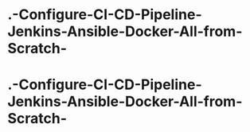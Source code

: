 # .-Configure-CI-CD-Pipeline-Jenkins-Ansible-Docker-All-from-Scratch-
# .-Configure-CI-CD-Pipeline-Jenkins-Ansible-Docker-All-from-Scratch-
